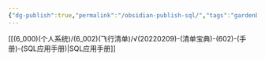 ```yaml
---
{"dg-publish":true,"permalink":"/obsidian-publish-sql/","tags":"gardenEntry","dgHomeLink":true,"dgPassFrontmatter":false}
---
```



[[(6_000)(个人系统)/(6_002)(飞行清单)/√(20220209)-(清单宝典)-(602)-(手册)-(SQL应用手册)|SQL应用手册]]